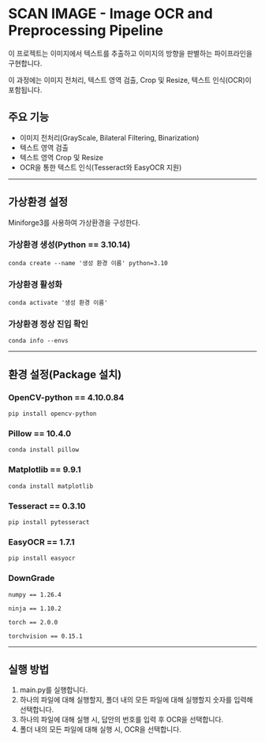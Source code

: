 # SCAN IMAGE - Image OCR and Preprocessing Pipeline
이 프로젝트는 이미지에서 텍스트를 추출하고 이미지의 방향을 판별하는 파이프라인을 구현합니다.

이 과정에는 이미지 전처리, 텍스트 영역 검출, Crop 및 Resize, 텍스트 인식(OCR)이 포함됩니다.

## 주요 기능
- 이미지 전처리(GrayScale, Bilateral Filtering, Binarization)
- 텍스트 영역 검출
- 텍스트 영역 Crop 및 Resize
- OCR을 통한 텍스트 인식(Tesseract와 EasyOCR 지원)
---

## 가상환경 설정
Miniforge3를 사용하여 가상환경을 구성한다.
### 가상환경 생성(Python == 3.10.14)
    conda create --name '생성 환경 이름' python=3.10
### 가상환경 활성화
    conda activate '생성 환경 이름'
### 가상환경 정상 진입 확인
    conda info --envs
---

## 환경 설정(Package 설치)
### OpenCV-python == 4.10.0.84
    pip install opencv-python

### Pillow == 10.4.0
    conda install pillow

### Matplotlib == 9.9.1
    conda install matplotlib

### Tesseract == 0.3.10
    pip install pytesseract

### EasyOCR == 1.7.1
    pip install easyocr

### DownGrade
    numpy == 1.26.4

    ninja == 1.10.2

    torch == 2.0.0

    torchvision == 0.15.1
---

## 실행 방법
1. main.py를 실행합니다.
2. 하나의 파일에 대해 실행할지, 폴더 내의 모든 파일에 대해 실행할지 숫자를 입력해 선택합니다.
3. 하나의 파일에 대해 실행 시, 답안의 번호를 입력 후 OCR을 선택합니다.
4. 폴더 내의 모든 파일에 대해 실행 시, OCR을 선택합니다.
